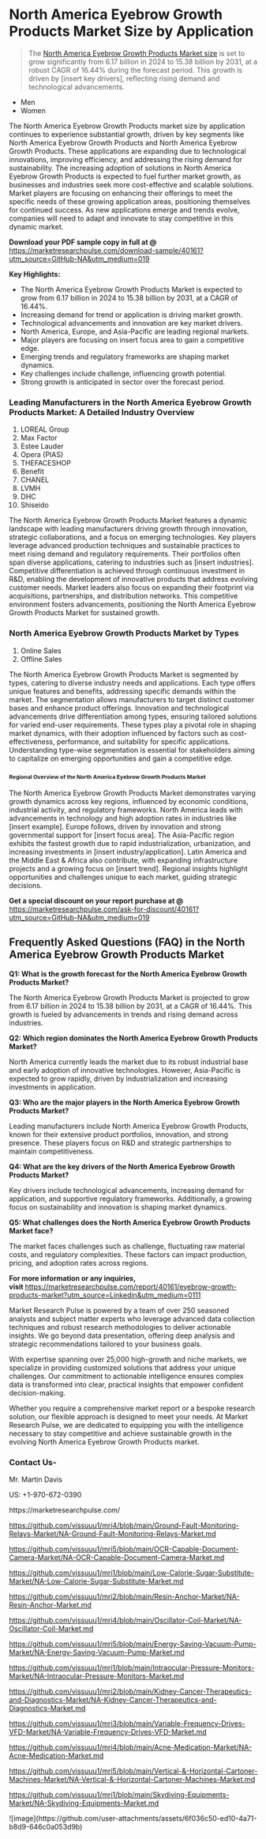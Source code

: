 <h1>North America Eyebrow Growth Products Market&nbsp;Size by Application</h1><blockquote><p>The <a href="https://marketresearchpulse.com/download-sample/40161?utm_source=GitHub-NA&amp;utm_medium=019">North America Eyebrow Growth Products Market size</a> is set to grow significantly from 6.17 billion in 2024 to 15.38 billion by 2031, at a robust CAGR of 16.44% during the forecast period. This growth is driven by [insert key drivers], reflecting rising demand and technological advancements.</p></blockquote><ul><li>Men <li> Women</li></ul><p>The North America Eyebrow Growth Products market size by application continues to experience substantial growth, driven by key segments like North America Eyebrow Growth Products and North America Eyebrow Growth Products. These applications are expanding due to technological innovations, improving efficiency, and addressing the rising demand for sustainability. The increasing adoption of solutions in North America Eyebrow Growth Products is expected to fuel further market growth, as businesses and industries seek more cost-effective and scalable solutions. Market players are focusing on enhancing their offerings to meet the specific needs of these growing application areas, positioning themselves for continued success. As new applications emerge and trends evolve, companies will need to adapt and innovate to stay competitive in this dynamic market.</p><p><strong>Download your PDF sample copy in full at @ </strong><a href="https://marketresearchpulse.com/download-sample/40161?utm_source=GitHub-NA&amp;utm_medium=019">https://marketresearchpulse.com/download-sample/40161?utm_source=GitHub-NA&amp;utm_medium=019</a></p><p><strong>Key Highlights: </strong></p><ul><li>The North America Eyebrow Growth Products Market is expected to grow from 6.17 billion in 2024 to 15.38 billion by 2031, at a CAGR of 16.44%.</li><li>Increasing demand for trend or application is driving market growth.</li><li>Technological advancements and innovation are key market drivers.</li><li>North America, Europe, and Asia-Pacific are leading regional markets.</li><li>Major players are focusing on insert focus area to gain a competitive edge.</li><li>Emerging trends and regulatory frameworks are shaping market dynamics.</li><li>Key challenges include challenge, influencing growth potential.</li><li>Strong growth is anticipated in sector over the forecast period.</li></ul><h3>Leading Manufacturers in the North America Eyebrow Growth Products Market: A Detailed Industry Overview</h3><ol><li>LOREAL Group</li><li>Max Factor</li><li>Estee Lauder</li><li>Opera (PIAS)</li><li>THEFACESHOP</li><li>Benefit</li><li>CHANEL</li><li>LVMH</li><li>DHC</li><li>Shiseido</li></ol><div class="flex max-w-full flex-col flex-grow"><div class="min-h-8 text-message flex w-full flex-col items-end gap-2 whitespace-normal break-words [.text-message+&amp;]:mt-5" dir="auto" data-message-author-role="assistant" data-message-id="fd8432e4-4910-450d-b182-61b7bfb0a01f" data-message-model-slug="gpt-4o"><div class="flex w-full flex-col gap-1 empty:hidden first:pt-[3px]"><div class="markdown prose w-full break-words dark:prose-invert light"><p>The North America Eyebrow Growth Products Market features a dynamic landscape with leading manufacturers driving growth through innovation, strategic collaborations, and a focus on emerging technologies. Key players leverage advanced production techniques and sustainable practices to meet rising demand and regulatory requirements. Their portfolios often span diverse applications, catering to industries such as [insert industries]. Competitive differentiation is achieved through continuous investment in R&amp;D, enabling the development of innovative products that address evolving customer needs. Market leaders also focus on expanding their footprint via acquisitions, partnerships, and distribution networks. This competitive environment fosters advancements, positioning the North America Eyebrow Growth Products Market for sustained growth.</p></div></div></div></div><h3>North America Eyebrow Growth Products Market by Types</h3><ol><li>Online Sales <li> Offline Sales</li></ol><div class="flex max-w-full flex-col flex-grow"><div class="min-h-8 text-message flex w-full flex-col items-end gap-2 whitespace-normal break-words [.text-message+&amp;]:mt-5" dir="auto" data-message-author-role="assistant" data-message-id="084470be-0bb7-4664-bddf-5156b4f41249" data-message-model-slug="gpt-4o-mini"><div class="flex w-full flex-col gap-1 empty:hidden first:pt-[3px]"><div class="markdown prose w-full break-words dark:prose-invert light"><p>The North America Eyebrow Growth Products Market is segmented by types, catering to diverse industry needs and applications. Each type offers unique features and benefits, addressing specific demands within the market. The segmentation allows manufacturers to target distinct customer bases and enhance product offerings. Innovation and technological advancements drive differentiation among types, ensuring tailored solutions for varied end-user requirements. These types play a pivotal role in shaping market dynamics, with their adoption influenced by factors such as cost-effectiveness, performance, and suitability for specific applications. Understanding type-wise segmentation is essential for stakeholders aiming to capitalize on emerging opportunities and gain a competitive edge.</p></div></div></div></div><h3><span style="font-size: 11px;">Regional Overview of the North America Eyebrow Growth Products Market</span></h3><div class="flex max-w-full flex-col flex-grow"><div class="min-h-8 text-message flex w-full flex-col items-end gap-2 whitespace-normal break-words [.text-message+&amp;]:mt-5" dir="auto" data-message-author-role="assistant" data-message-id="e9038762-ce64-4e30-91c9-9bd413514231" data-message-model-slug="gpt-4o-mini"><div class="flex w-full flex-col gap-1 empty:hidden first:pt-[3px]"><div class="markdown prose w-full break-words dark:prose-invert light"><p>The North America Eyebrow Growth Products Market demonstrates varying growth dynamics across key regions, influenced by economic conditions, industrial activity, and regulatory frameworks. North America leads with advancements in technology and high adoption rates in industries like [insert example]. Europe follows, driven by innovation and strong governmental support for [insert focus area]. The Asia-Pacific region exhibits the fastest growth due to rapid industrialization, urbanization, and increasing investments in [insert industry/application]. Latin America and the Middle East &amp; Africa also contribute, with expanding infrastructure projects and a growing focus on [insert trend]. Regional insights highlight opportunities and challenges unique to each market, guiding strategic decisions.</p></div></div></div></div><p><strong>Get a special discount on your report purchase at @ </strong><a href="https://marketresearchpulse.com/ask-for-discount/40161?utm_source=GitHub-NA&amp;utm_medium=019">https://marketresearchpulse.com/ask-for-discount/40161?utm_source=GitHub-NA&amp;utm_medium=019</a></p><h2>Frequently Asked Questions (FAQ) in the North America Eyebrow Growth Products Market</h2><p><strong>Q1: What is the growth forecast for the North America Eyebrow Growth Products Market?</strong></p><p>The North America Eyebrow Growth Products Market is projected to grow from 6.17 billion in 2024 to 15.38 billion by 2031, at a CAGR of 16.44%. This growth is fueled by advancements in trends and rising demand across industries.</p><p><strong>Q2: Which region dominates the North America Eyebrow Growth Products Market?</strong></p><p>North America currently leads the market due to its robust industrial base and early adoption of innovative technologies. However, Asia-Pacific is expected to grow rapidly, driven by industrialization and increasing investments in application.</p><p><strong>Q3: Who are the major players in the North America Eyebrow Growth Products Market?</strong></p><p>Leading manufacturers include North America Eyebrow Growth Products, known for their extensive product portfolios, innovation, and strong presence. These players focus on R&amp;D and strategic partnerships to maintain competitiveness.</p><p><strong>Q4: What are the key drivers of the North America Eyebrow Growth Products Market?</strong></p><p>Key drivers include technological advancements, increasing demand for application, and supportive regulatory frameworks. Additionally, a growing focus on sustainability and innovation is shaping market dynamics.</p><p><strong>Q5: What challenges does the North America Eyebrow Growth Products Market face?</strong></p><p>The market faces challenges such as challenge, fluctuating raw material costs, and regulatory complexities. These factors can impact production, pricing, and adoption rates across regions.</p><p><strong>For more information or any inquiries, visit&nbsp;</strong><a href="https://marketresearchpulse.com/report/40161/eyebrow-growth-products-market?utm_source=Linkedin&utm_medium=0111">https://marketresearchpulse.com/report/40161/eyebrow-growth-products-market?utm_source=Linkedin&utm_medium=0111</a></p><p>Market Research Pulse is powered by a team of over 250 seasoned analysts and subject matter experts who leverage advanced data collection techniques and robust research methodologies to deliver actionable insights. We go beyond data presentation, offering deep analysis and strategic recommendations tailored to your business goals.</p><p>With expertise spanning over 25,000 high-growth and niche markets, we specialize in providing customized solutions that address your unique challenges. Our commitment to actionable intelligence ensures complex data is transformed into clear, practical insights that empower confident decision-making.</p><p>Whether you require a comprehensive market report or a bespoke research solution, our flexible approach is designed to meet your needs. At Market Research Pulse, we are dedicated to equipping you with the intelligence necessary to stay competitive and achieve sustainable growth in the evolving North America Eyebrow Growth Products market.</p><h3><strong>Contact Us-</strong></h3><p>Mr. Martin Davis</p><p>US: +1-970-672-0390</p><p>https://marketresearchpulse.com/</p><p><a href="https://github.com/vissuuu1/mri4/blob/main/Ground-Fault-Monitoring-Relays-Market/NA-Ground-Fault-Monitoring-Relays-Market.md">https://github.com/vissuuu1/mri4/blob/main/Ground-Fault-Monitoring-Relays-Market/NA-Ground-Fault-Monitoring-Relays-Market.md</a></p><p><a href="https://github.com/vissuuu1/mri5/blob/main/OCR-Capable-Document-Camera-Market/NA-OCR-Capable-Document-Camera-Market.md">https://github.com/vissuuu1/mri5/blob/main/OCR-Capable-Document-Camera-Market/NA-OCR-Capable-Document-Camera-Market.md</a></p><p><a href="https://github.com/vissuuu1/mri1/blob/main/Low-Calorie-Sugar-Substitute-Market/NA-Low-Calorie-Sugar-Substitute-Market.md">https://github.com/vissuuu1/mri1/blob/main/Low-Calorie-Sugar-Substitute-Market/NA-Low-Calorie-Sugar-Substitute-Market.md</a></p><p><a href="https://github.com/vissuuu1/mri2/blob/main/Resin-Anchor-Market/NA-Resin-Anchor-Market.md">https://github.com/vissuuu1/mri2/blob/main/Resin-Anchor-Market/NA-Resin-Anchor-Market.md</a></p><p><a href="https://github.com/vissuuu1/mri4/blob/main/Oscillator-Coil-Market/NA-Oscillator-Coil-Market.md">https://github.com/vissuuu1/mri4/blob/main/Oscillator-Coil-Market/NA-Oscillator-Coil-Market.md</a></p><p><a href="https://github.com/vissuuu1/mri5/blob/main/Energy-Saving-Vacuum-Pump-Market/NA-Energy-Saving-Vacuum-Pump-Market.md">https://github.com/vissuuu1/mri5/blob/main/Energy-Saving-Vacuum-Pump-Market/NA-Energy-Saving-Vacuum-Pump-Market.md</a></p><p><a href="https://github.com/vissuuu1/mri1/blob/main/Intraocular-Pressure-Monitors-Market/NA-Intraocular-Pressure-Monitors-Market.md">https://github.com/vissuuu1/mri1/blob/main/Intraocular-Pressure-Monitors-Market/NA-Intraocular-Pressure-Monitors-Market.md</a></p><p><a href="https://github.com/vissuuu1/mri2/blob/main/Kidney-Cancer-Therapeutics-and-Diagnostics-Market/NA-Kidney-Cancer-Therapeutics-and-Diagnostics-Market.md">https://github.com/vissuuu1/mri2/blob/main/Kidney-Cancer-Therapeutics-and-Diagnostics-Market/NA-Kidney-Cancer-Therapeutics-and-Diagnostics-Market.md</a></p><p><a href="https://github.com/vissuuu1/mri3/blob/main/Variable-Frequency-Drives-VFD-Market/NA-Variable-Frequency-Drives-VFD-Market.md">https://github.com/vissuuu1/mri3/blob/main/Variable-Frequency-Drives-VFD-Market/NA-Variable-Frequency-Drives-VFD-Market.md</a></p><p><a href="https://github.com/vissuuu1/mri4/blob/main/Acne-Medication-Market/NA-Acne-Medication-Market.md">https://github.com/vissuuu1/mri4/blob/main/Acne-Medication-Market/NA-Acne-Medication-Market.md</a></p><p><a href="https://github.com/vissuuu1/mri5/blob/main/Vertical-&-Horizontal-Cartoner-Machines-Market/NA-Vertical-&-Horizontal-Cartoner-Machines-Market.md">https://github.com/vissuuu1/mri5/blob/main/Vertical-&-Horizontal-Cartoner-Machines-Market/NA-Vertical-&-Horizontal-Cartoner-Machines-Market.md</a></p><p><a href="https://github.com/vissuuu1/mri1/blob/main/Skydiving-Equipments-Market/NA-Skydiving-Equipments-Market.md">https://github.com/vissuuu1/mri1/blob/main/Skydiving-Equipments-Market/NA-Skydiving-Equipments-Market.md</a></p>
![image](https://github.com/user-attachments/assets/6f036c50-ed10-4a71-b8d9-646c0a053d9b)
